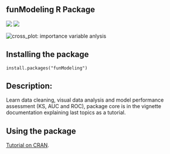 ## funModeling R Package

![](http://cranlogs.r-pkg.org/badges/funModeling)
![](http://cranlogs.r-pkg.org/badges/grand-total/funModeling?color=orange)


![cross_plot: importance variable anlysis](http://datascienceheroes.com/img/blog/09_cross_plot_5.PNG "cross_plot: importance variable anlysis")

## Installing the package

```
install.packages("funModeling")
```

## Description: 
Learn data cleaning, visual data analysis and model performance assessment (KS, AUC and ROC), package core is in the vignette documentation explaining last topics as a tutorial.

## Using the package

 [Tutorial on CRAN](https://cran.r-project.org/web/packages/funModeling/vignettes/funModeling.html).